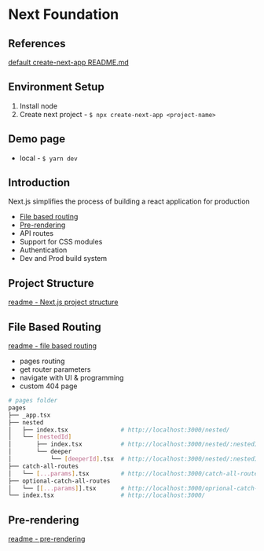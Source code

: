 # Next Foundation

## References
[default create-next-app README.md](./create-next-app-readme.md)

## Environment Setup
1. Install node
2. Create next project - `$ npx create-next-app <project-name>`

## Demo page
- local - `$ yarn dev`

## Introduction
Next.js simplifies the process of building a react application for production
- [File based routing](#file-based-routing)
- [Pre-rendering](#pre-rendering)
- API routes
- Support for CSS modules
- Authentication
- Dev and Prod build system

## Project Structure
[readme - Next.js project structure](./notes/project-structure.md)

## File Based Routing
[readme - file based routing](./notes/file-based-routing.md)
- pages routing
- get router parameters
- navigate with UI & programming
- custom 404 page
```sh
# pages folder
pages
├── _app.tsx
├── nested
│   ├── index.tsx               # http://localhost:3000/nested/
│   └── [nestedId]
│       ├── index.tsx           # http://localhost:3000/nested/:nestedId/
│       └── deeper   
│           └── [deeperId].tsx  # http://localhost:3000/nested/:nestedId/deeper/:deeperId
├── catch-all-routes
│   └── [...params].tsx         # http://localhost:3000/catch-all-routes/*
├── optional-catch-all-routes
│   └── [[...params]].tsx       # http://localhost:3000/oprional-catch-all-routes/*
└── index.tsx                   # http://localhost:3000/
```

## Pre-rendering
[readme - pre-rendering](./notes/pre-rendering.md)